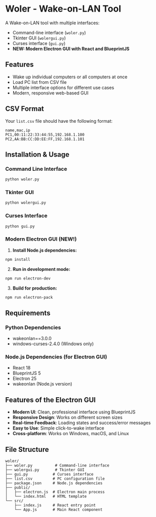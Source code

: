 # Woler - Wake-on-LAN Tool

A Wake-on-LAN tool with multiple interfaces:
- Command-line interface (`woler.py`)
- Tkinter GUI (`wolergui.py`)
- Curses interface (`gui.py`)
- **NEW: Modern Electron GUI with React and BlueprintJS**

## Features

- Wake up individual computers or all computers at once
- Load PC list from CSV file
- Multiple interface options for different use cases
- Modern, responsive web-based GUI

## CSV Format

Your `list.csv` file should have the following format:
```csv
name,mac,ip
PC1,00:11:22:33:44:55,192.168.1.100
PC2,AA:BB:CC:DD:EE:FF,192.168.1.101
```

## Installation & Usage

### Command Line Interface
```bash
python woler.py
```

### Tkinter GUI
```bash
python wolergui.py
```

### Curses Interface
```bash
python gui.py
```

### Modern Electron GUI (NEW!)

1. **Install Node.js dependencies:**
```bash
npm install
```

2. **Run in development mode:**
```bash
npm run electron-dev
```

3. **Build for production:**
```bash
npm run electron-pack
```

## Requirements

### Python Dependencies
- wakeonlan==3.0.0
- windows-curses-2.4.0 (Windows only)

### Node.js Dependencies (for Electron GUI)
- React 18
- BlueprintJS 5
- Electron 25
- wakeonlan (Node.js version)

## Features of the Electron GUI

- **Modern UI**: Clean, professional interface using BlueprintJS
- **Responsive Design**: Works on different screen sizes
- **Real-time Feedback**: Loading states and success/error messages
- **Easy to Use**: Simple click-to-wake interface
- **Cross-platform**: Works on Windows, macOS, and Linux

## File Structure

```
woler/
├── woler.py          # Command-line interface
├── wolergui.py       # Tkinter GUI
├── gui.py           # Curses interface
├── list.csv         # PC configuration file
├── package.json     # Node.js dependencies
├── public/
│   ├── electron.js  # Electron main process
│   └── index.html   # HTML template
└── src/
    ├── index.js     # React entry point
    └── App.js       # Main React component
```

